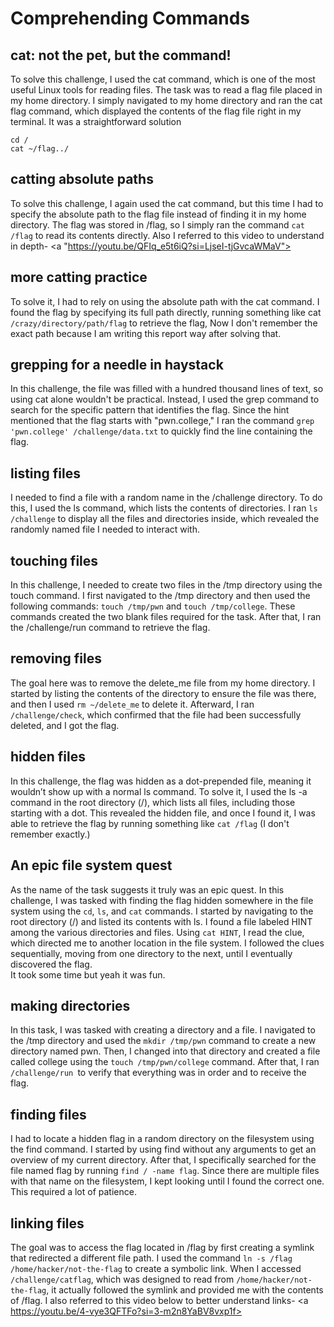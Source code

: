 #  Comprehending Commands
##  cat: not the pet, but the command!
To solve this challenge, I used the cat command, which is one of the most useful Linux tools for reading files. The task was to read a flag file placed in my home directory. I simply navigated to my home directory and ran the cat flag command, which displayed the contents of the flag file right in my terminal. It was a straightforward solution
```
cd /
cat ~/flag../
```
##  catting absolute paths
To solve this challenge, I again used the cat command, but this time I had to specify the absolute path to the flag file instead of finding it in my home directory. The flag was stored in /flag, so I simply ran the command `cat /flag` to read its contents directly.
Also I referred to this video to understand in depth-
<a "https://youtu.be/QFIq_e5t6iQ?si=LjseI-tjGvcaWMaV"></a>
##  more catting practice
To solve it, I had to rely on using the absolute path with the cat command. I found the flag by specifying its full path directly, running something like cat `/crazy/directory/path/flag` to retrieve the flag, Now I don't remember the exact path because I am writing this report way after solving that.
##  grepping for a needle in haystack
In this challenge, the file was filled with a hundred thousand lines of text, so using cat alone wouldn't be practical. Instead, I used the grep command to search for the specific pattern that identifies the flag. Since the hint mentioned that the flag starts with "pwn.college," I ran the command  `grep 'pwn.college' /challenge/data.txt` to quickly find the line containing the flag.
##  listing files
I needed to find a file with a random name in the /challenge directory. To do this, I used the ls command, which lists the contents of directories. I ran `ls /challenge` to display all the files and directories inside, which revealed the randomly named file I needed to interact with.
##  touching files
In this challenge, I needed to create two files in the /tmp directory using the touch command. I first navigated to the /tmp directory and then used the following commands: `touch /tmp/pwn` and `touch /tmp/college`. These commands created the two blank files required for the task. After that, I ran the /challenge/run command to retrieve the flag.
##  removing files
The goal here was to remove the delete_me file from my home directory. I started by listing the contents of the directory to ensure the file was there, and then I used `rm ~/delete_me` to delete it. Afterward, I ran `/challenge/check`, which confirmed that the file had been successfully deleted, and I got the flag. 
##  hidden files
In this challenge, the flag was hidden as a dot-prepended file, meaning it wouldn’t show up with a normal ls command. To solve it, I used the ls -a command in the root directory (/), which lists all files, including those starting with a dot. This revealed the hidden file, and once I found it, I was able to retrieve the flag by running something like `cat /flag` (I don't remember exactly.)
##  An epic file system quest
As the name of the task suggests it truly was an epic quest. In this challenge, I was tasked with finding the flag hidden somewhere in the file system using the `cd`, `ls`, and `cat` commands. I started by navigating to the root directory (/) and listed its contents with ls. I found a file labeled HINT among the various directories and files. Using `cat HINT`, I read the clue, which directed me to another location in the file system. I followed the clues sequentially, moving from one directory to the next, until I eventually discovered the flag.                                                        
It took some time but yeah it was fun.
##  making directories
In this task, I was tasked with creating a directory and a file. I navigated to the /tmp directory and used the  `mkdir /tmp/pwn` command to create a new directory named pwn. Then, I changed into that directory and created a file called college using the `touch /tmp/pwn/college` command. After that, I ran `/challenge/run `to verify that everything was in order and to receive the flag.
##  finding files
I had to locate a hidden flag in a random directory on the filesystem using the find command. I started by using find without any arguments to get an overview of my current directory. After that, I specifically searched for the file named flag by running `find / -name flag`. Since there are multiple files with that name on the filesystem, I kept looking until I found the correct one. This required a lot of patience.
##  linking files
The goal was to access the flag located in /flag by first creating a symlink that redirected a different file path. I used the command `ln -s /flag /home/hacker/not-the-flag` to create a symbolic link. When I accessed `/challenge/catflag`, which was designed to read from `/home/hacker/not-the-flag`, it actually followed the symlink and provided me with the contents of /flag. 
I also referred to this video below to better understand links-
<a https://youtu.be/4-vye3QFTFo?si=3-m2n8YaBV8vxp1f></a>










